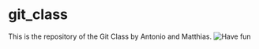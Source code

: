 # git_class
This is the repository of the Git Class by Antonio and Matthias.
![Have fun](http://combiboilersleeds.com/images/have-fun/have-fun-1.jpg)
